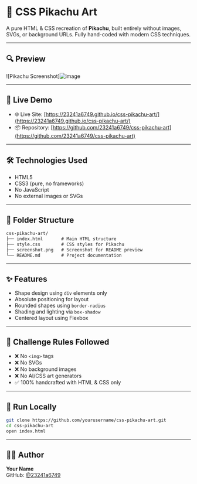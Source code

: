 # 🎨 CSS Pikachu Art

A pure HTML & CSS recreation of **Pikachu**, built entirely without images, SVGs, or background URLs. Fully hand-coded with modern CSS techniques.

---

## 🔍 Preview

![Pikachu Screenshot]![image](https://github.com/user-attachments/assets/18df3658-cea4-4aea-a822-22045e8a9003)




---

## 🚀 Live Demo

- 🌐 Live Site: [https://23241a6749.github.io/css-pikachu-art/](https://23241a6749.github.io/css-pikachu-art/)
- 📦 Repository: [https://github.com/23241a6749/css-pikachu-art](https://github.com/23241a6749/css-pikachu-art)

---

## 🛠️ Technologies Used

- HTML5  
- CSS3 (pure, no frameworks)  
- No JavaScript  
- No external images or SVGs

---

## 📁 Folder Structure

```txt
css-pikachu-art/
├── index.html       # Main HTML structure
├── style.css        # CSS styles for Pikachu
├── screenshot.png   # Screenshot for README preview
└── README.md        # Project documentation
```

---

## ✨ Features

- Shape design using `div` elements only  
- Absolute positioning for layout  
- Rounded shapes using `border-radius`  
- Shading and lighting via `box-shadow`  
- Centered layout using Flexbox

---

## 🚫 Challenge Rules Followed

- ❌ No `<img>` tags  
- ❌ No SVGs  
- ❌ No background images  
- ❌ No AI/CSS art generators  
- ✅ 100% handcrafted with HTML & CSS only

---

## 🧪 Run Locally

```bash
git clone https://github.com/yourusername/css-pikachu-art.git
cd css-pikachu-art
open index.html
```

---

## 👨‍💻 Author

**Your Name**  
GitHub: [@23241a6749](https://github.com/23241a6749)
